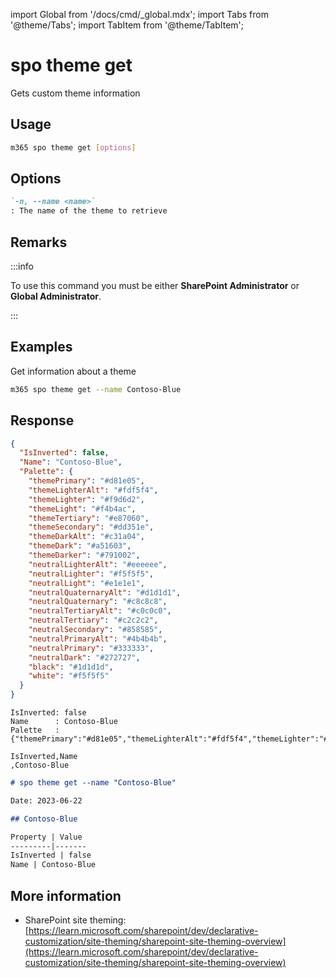 <!-- DISCLAIMER: All secrets, passwords, and sensitive values in this document are examples only and not real credentials. -->
import Global from '/docs/cmd/_global.mdx';
import Tabs from '@theme/Tabs';
import TabItem from '@theme/TabItem';

# spo theme get

Gets custom theme information

## Usage

```sh
m365 spo theme get [options]
```

## Options

```md definition-list
`-n, --name <name>`
: The name of the theme to retrieve
```

<Global />

## Remarks

:::info

To use this command you must be either **SharePoint Administrator** or **Global Administrator**.

:::

## Examples

Get information about a theme

```sh
m365 spo theme get --name Contoso-Blue
```

## Response

<Tabs>
  <TabItem value="JSON">

  ```json
  {
    "IsInverted": false,
    "Name": "Contoso-Blue",
    "Palette": {
      "themePrimary": "#d81e05",
      "themeLighterAlt": "#fdf5f4",
      "themeLighter": "#f9d6d2",
      "themeLight": "#f4b4ac",
      "themeTertiary": "#e87060",
      "themeSecondary": "#dd351e",
      "themeDarkAlt": "#c31a04",
      "themeDark": "#a51603",
      "themeDarker": "#791002",
      "neutralLighterAlt": "#eeeeee",
      "neutralLighter": "#f5f5f5",
      "neutralLight": "#e1e1e1",
      "neutralQuaternaryAlt": "#d1d1d1",
      "neutralQuaternary": "#c8c8c8",
      "neutralTertiaryAlt": "#c0c0c0",
      "neutralTertiary": "#c2c2c2",
      "neutralSecondary": "#858585",
      "neutralPrimaryAlt": "#4b4b4b",
      "neutralPrimary": "#333333",
      "neutralDark": "#272727",
      "black": "#1d1d1d",
      "white": "#f5f5f5"
    }
  }
  ```

  </TabItem>
  <TabItem value="Text">

  ```text
  IsInverted: false
  Name      : Contoso-Blue
  Palette   : {"themePrimary":"#d81e05","themeLighterAlt":"#fdf5f4","themeLighter":"#f9d6d2","themeLight":"#f4b4ac","themeTertiary":"#e87060","themeSecondary":"#dd351e","themeDarkAlt":"#c31a04","themeDark":"#a51603","themeDarker":"#791002","neutralLighterAlt":"#eeeeee","neutralLighter":"#f5f5f5","neutralLight":"#e1e1e1","neutralQuaternaryAlt":"#d1d1d1","neutralQuaternary":"#c8c8c8","neutralTertiaryAlt":"#c0c0c0","neutralTertiary":"#c2c2c2","neutralSecondary":"#858585","neutralPrimaryAlt":"#4b4b4b","neutralPrimary":"#333333","neutralDark":"#272727","black":"#1d1d1d","white":"#f5f5f5"}
  ```

  </TabItem>
  <TabItem value="CSV">

  ```csv
  IsInverted,Name
  ,Contoso-Blue
  ```

  </TabItem>
  <TabItem value="Markdown">

  ```md
  # spo theme get --name "Contoso-Blue"

  Date: 2023-06-22

  ## Contoso-Blue

  Property | Value
  ---------|-------
  IsInverted | false
  Name | Contoso-Blue
  ```

  </TabItem>
</Tabs>

## More information

- SharePoint site theming: [https://learn.microsoft.com/sharepoint/dev/declarative-customization/site-theming/sharepoint-site-theming-overview](https://learn.microsoft.com/sharepoint/dev/declarative-customization/site-theming/sharepoint-site-theming-overview)
